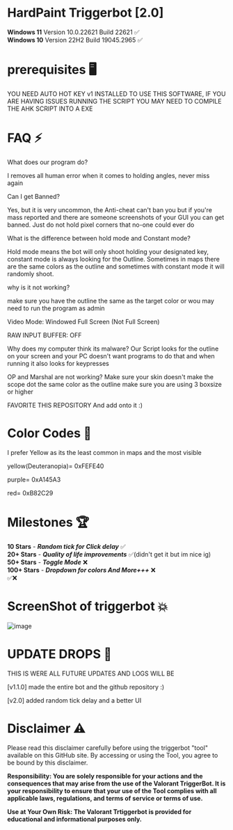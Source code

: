 # HardPaint Triggerbot [2.0]

**Windows 11** Version 10.0.22621 Build 22621 ✅                                      
**Windows 10** Version 22H2 Build 19045.2965 ✅

# prerequisites 🖥️

YOU NEED AUTO HOT KEY v1 INSTALLED TO USE THIS SOFTWARE, IF YOU ARE HAVING ISSUES RUNNING THE SCRIPT YOU MAY NEED TO COMPILE THE AHK SCRIPT INTO A EXE

# FAQ ⚡

What does our program do?

I removes all human error when it comes to holding angles, never miss again

Can I get Banned?

Yes, but it is very uncommon, the Anti-cheat can't ban you but if you're mass reported and there are someone screenshots of your GUI you can get banned. Just do not hold pixel corners that no-one could ever do

What is the difference between hold mode and Constant mode?

Hold mode means the bot will only shoot holding your designated key, constant mode is
 always looking for the Outline. Sometimes in maps there are the same colors as the 
 outline and sometimes with constant mode it will randomly shoot.
 
why is it not working?

make sure you have the outline the same as the target color or wou may need to run the program as admin

Video Mode: Windowed Full Screen (Not Full Screen)

RAW INPUT BUFFER: OFF

Why does my computer think its malware?
Our Script looks for the outline on your screen and your PC doesn't want programs to do 
that and when running it also looks for keypresses

OP and Marshal are not working?
Make sure your skin doesn't make the scope dot the same color as the outline
make sure you are using 3 boxsize or higher


FAVORITE THIS REPOSITORY
And add onto it :)

# Color Codes 🌈

I prefer Yellow as its the least common in maps and the most visible

yellow(Deuteranopia)= 0xFEFE40

purple= 0xA145A3

red= 0xB82C29


# Milestones 🏆
**10 Stars** - ***Random tick for Click delay*** ✅                             
**20+ Stars** - ***Quality of life improvements***  ✅(didn't get it but im nice ig)                                                                 
**50+ Stars** - ***Toggle Mode*** ❌       
**100+ Stars** - ***Dropdown for colors And More+++*** ❌       
✅❌
# ScreenShot of triggerbot 💥

![image](https://github.com/user-attachments/assets/91631190-ca86-45b7-bfb0-018b728d126a)



# UPDATE DROPS 🎉

THIS IS WERE ALL FUTURE UPDATES AND LOGS WILL BE

[v1.1.0] made the entire bot and the github repository :)

[v2.0] added random tick delay and a better UI

# Disclaimer ⚠️

Please read this disclaimer carefully before using the triggerbot "tool" available on this GitHub site. By accessing or using the Tool, you agree to be bound by this disclaimer.

**Responsibility: You are solely responsible for your actions and the consequences that may arise from the use of the Valorant TriggerBot. It is your responsibility to ensure that your use of the Tool complies with all applicable laws, regulations, and terms of service or terms of use.**

**Use at Your Own Risk: The Valorant Trtiggerbot is provided for educational and informational purposes only.**
